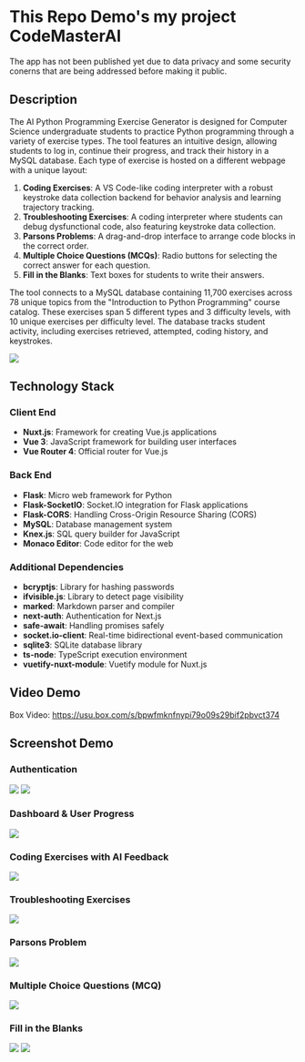 # This Repo Demo's my project CodeMasterAI
The app has not been published yet due to data privacy and some security conerns that are being addressed before making it public.

## Description

The AI Python Programming Exercise Generator is designed for Computer Science undergraduate students to practice Python programming through a variety of exercise types. The tool features an intuitive design, allowing students to log in, continue their progress, and track their history in a MySQL database. Each type of exercise is hosted on a different webpage with a unique layout:

1. **Coding Exercises**: A VS Code-like coding interpreter with a robust keystroke data collection backend for behavior analysis and learning trajectory tracking.
2. **Troubleshooting Exercises**: A coding interpreter where students can debug dysfunctional code, also featuring keystroke data collection.
3. **Parsons Problems**: A drag-and-drop interface to arrange code blocks in the correct order.
4. **Multiple Choice Questions (MCQs)**: Radio buttons for selecting the correct answer for each question.
5. **Fill in the Blanks**: Text boxes for students to write their answers.

The tool connects to a MySQL database containing 11,700 exercises across 78 unique topics from the "Introduction to Python Programming" course catalog. These exercises span 5 different types and 3 difficulty levels, with 10 unique exercises per difficulty level. The database tracks student activity, including exercises retrieved, attempted, coding history, and keystrokes.

![](https://github.com/mfawadakbar/CodeClimberAI/blob/53d3a751e0080074210846f917359af22ff87ce6/Webapp%20Flowchart.jpg)

## Technology Stack

### Client End
- **Nuxt.js**: Framework for creating Vue.js applications
- **Vue 3**: JavaScript framework for building user interfaces
- **Vue Router 4**: Official router for Vue.js

### Back End
- **Flask**: Micro web framework for Python
- **Flask-SocketIO**: Socket.IO integration for Flask applications
- **Flask-CORS**: Handling Cross-Origin Resource Sharing (CORS)
- **MySQL**: Database management system
- **Knex.js**: SQL query builder for JavaScript
- **Monaco Editor**: Code editor for the web

### Additional Dependencies
- **bcryptjs**: Library for hashing passwords
- **ifvisible.js**: Library to detect page visibility
- **marked**: Markdown parser and compiler
- **next-auth**: Authentication for Next.js
- **safe-await**: Handling promises safely
- **socket.io-client**: Real-time bidirectional event-based communication
- **sqlite3**: SQLite database library
- **ts-node**: TypeScript execution environment
- **vuetify-nuxt-module**: Vuetify module for Nuxt.js

## Video Demo
Box Video: https://usu.box.com/s/bpwfmknfnypi79o09s29bif2pbvct374

## Screenshot Demo
### Authentication
![](https://github.com/mfawadakbar/CodeClimberAI/blob/53d3a751e0080074210846f917359af22ff87ce6/Sign%20In%20Page.png)
![](https://github.com/mfawadakbar/CodeClimberAI/blob/53d3a751e0080074210846f917359af22ff87ce6/Registration%20Page.png)

### Dashboard & User Progress
![](https://github.com/mfawadakbar/CodeClimberAI/blob/53d3a751e0080074210846f917359af22ff87ce6/Dashboard.png)

### Coding Exercises with AI Feedback
![](https://github.com/mfawadakbar/CodeClimberAI/blob/53d3a751e0080074210846f917359af22ff87ce6/Coding%20Exercise%20Page%20%28AI%20Feedback%20Full%29.png)

### Troubleshooting Exercises
![](https://github.com/mfawadakbar/CodeClimberAI/blob/53d3a751e0080074210846f917359af22ff87ce6/Troubleshooting%20Page%20%28AI%20Feedback%29.png)

### Parsons Problem
![](https://github.com/mfawadakbar/CodeClimberAI/blob/53d3a751e0080074210846f917359af22ff87ce6/Parsons%20Page%20%28Correct%20Solution%29.png)

### Multiple Choice Questions (MCQ)
![](https://github.com/mfawadakbar/CodeClimberAI/blob/53d3a751e0080074210846f917359af22ff87ce6/MCQ%20Page%20%28Interacted%29.png)

### Fill in the Blanks
![](https://github.com/mfawadakbar/CodeClimberAI/blob/53d3a751e0080074210846f917359af22ff87ce6/FIB%20Page%20%28Default%29.png)
![](https://github.com/mfawadakbar/CodeClimberAI/blob/53d3a751e0080074210846f917359af22ff87ce6/FIB%20Page%20%28Interacted%29.png)

